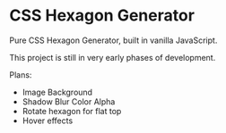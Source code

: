 # CSS Hexagon Generator
Pure CSS Hexagon Generator, built in vanilla JavaScript.

This project is still in very early phases of development.

Plans:
- Image Background
- Shadow Blur Color Alpha
- Rotate hexagon for flat top
- Hover effects
